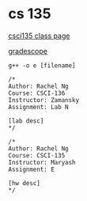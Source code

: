 # cs 135

[csci135 class page](https://maryash.github.io/135/2019_fall.html)

[gradescope](https://www.gradescope.com/courses/56919)

```
g++ -o e [filename]
```

```
/*
Author: Rachel Ng
Course: CSCI-136
Instructor: Zamansky
Assignment: Lab N

[lab desc]
*/
```

```
/*
Author: Rachel Ng
Course: CSCI-135
Instructor: Maryash
Assignment: E

[hw desc]
*/
```
